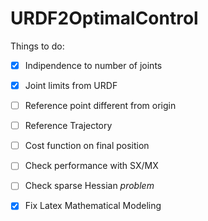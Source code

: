 # URDF2OptimalControl



Things to do:
- [x] Indipendence to number of joints
- [x] Joint limits from URDF
- [ ] Reference point different from origin
- [ ] Reference Trajectory
- [ ] Cost function on final position
- [ ] Check performance with SX/MX
- [ ] Check sparse Hessian *problem*
- [x] Fix Latex Mathematical Modeling

